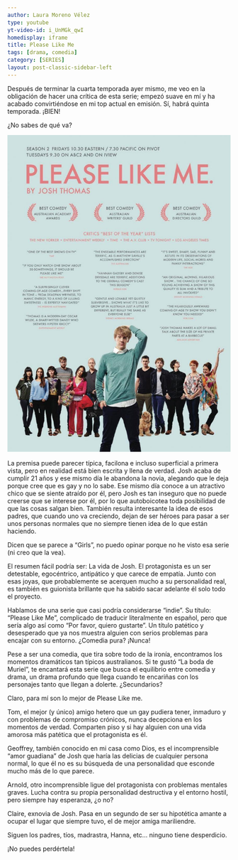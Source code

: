```yaml
---
author: Laura Moreno Vélez
type: youtube
yt-video-id: i_UnMGk_qwI
homedisplay: iframe
title: Please Like Me
tags: [drama, comedia]
category: [SERIES]
layout: post-classic-sidebar-left
---
```

Después de terminar la cuarta temporada ayer mismo, me veo en la obligación de hacer una crítica de esta serie; empezó suave en mí y ha acabado convirtiéndose en mi top actual en emisión. Sí, habrá quinta temporada. ¡BIEN!

¿No sabes de qué va?

<img class="featimg" src="../img/PleaseLikeMe.jpg" alt="PleaseLikeMe.jpg">

La premisa puede parecer típica, facilona e incluso superficial a primera vista, pero en realidad está bien escrita y llena de verdad. Josh acaba de cumplir 21 años y ese mismo día le abandona la novia, alegando que le deja porque cree que es gay y no lo sabe. Ese mismo día conoce a un atractivo chico que se siente atraído por él, pero Josh es tan inseguro que no puede creerse que se interese por él, por lo que autoboicotea toda posibilidad de que las cosas salgan bien. También resulta interesante la idea de esos padres, que cuando uno va creciendo, dejan de ser héroes para pasar a ser unos personas normales que no siempre tienen idea de lo que están haciendo.

Dicen que se parece a “Girls”, no puedo opinar porque no he visto esa serie (ni creo que la vea).

El resumen fácil podría ser: La vida de Josh. El protagonista es un ser detestable, egocéntrico, antipático y que carece de empatía. Junto con esas joyas, que probablemente se acerquen mucho a su personalidad real, es también es guionista brillante que ha sabido sacar adelante él solo todo el proyecto.

Hablamos de una serie que casi podría considerarse “indie”. Su título: “Please Like Me”, complicado de traducir literalmente en español, pero que sería algo así como “Por favor, quiero gustarte”. Un título patético y desesperado que ya nos muestra alguien con serios problemas para encajar con su entorno. ¿Comedia pura? ¡Nunca!

Pese a ser una comedia, que tira sobre todo de la ironía, encontramos los momentos dramáticos tan típicos australianos. Si te gustó “La boda de Muriel”, te encantará esta serie que busca el equilibrio entre comedia y drama, un drama profundo que llega cuando te encariñas con los personajes tanto que llegan a dolerte.
¿Secundarios?

Claro, para mí son lo mejor de Please Like me.

Tom, el mejor (y único) amigo hetero que un gay pudiera tener, inmaduro y con problemas de compromiso crónicos, nunca decepciona en los momentos de verdad. Comparten piso y si hay alguien con una vida amorosa más patética que el protagonista es él.

Geoffrey, también conocido en mi casa como Dios, es el incomprensible “amor guadiana” de Josh que haría las delicias de cualquier persona normal, lo que él no es su búsqueda de una personalidad que esconde mucho más de lo que parece.

Arnold, otro incomprensible ligue del protagonista con problemas mentales graves. Lucha contra su propia personalidad destructiva y el entorno hostil, pero siempre hay esperanza, ¿o no?

Claire, exnovia de Josh. Pasa en un segundo de ser su hipotética amante a ocupar el lugar que siempre tuvo, el de mejor amiga mariliendre.

Siguen los padres, tíos, madrastra, Hanna, etc… ninguno tiene desperdicio. 

¡No puedes perdértela!


